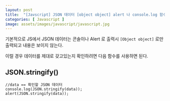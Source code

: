 ```yaml
---
layout: post
title:  "[Javscript] JSON 데이터 [object object] alert 나 console.log 함수로 출력하는 방법"
categories: [ Javascript ]
image: assets/images/javascript/javascript.jpg
---
```


기본적으로 JS에서 JSON 데이터는 콘솔이나 Alert 로 출력시 <code>[Object object]</code> 로만 출력되고 내용은 보이지 않는다.

이럴 경우 데이터를 제대로 갖고있는지 확인하려면 다음 함수를 사용하면 된다.

## JSON.stringify()

```
//data == 확인할 JSON 데이터
console.log(JSON.stringify(data));
alert(JSON.stringify(data));
```